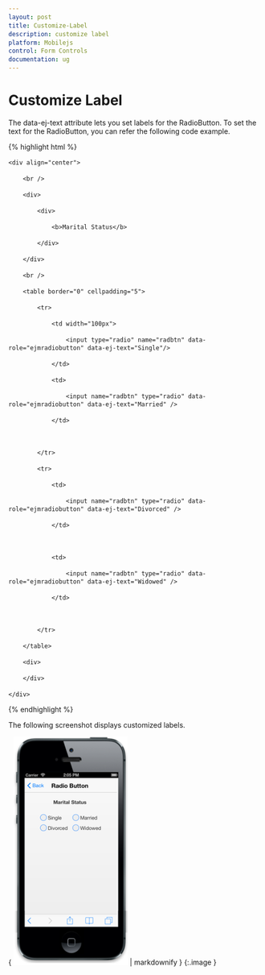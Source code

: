 ```yaml
---
layout: post
title: Customize-Label
description: customize label
platform: Mobilejs
control: Form Controls
documentation: ug
---
```


# Customize Label

The data-ej-text attribute lets you set labels for the RadioButton. To set the text for the RadioButton, you can refer the following code example.

{% highlight html %}



    <div align="center">

        <br />

        <div>

            <div>

                <b>Marital Status</b>

            </div>

        </div>

        <br />

        <table border="0" cellpadding="5">

            <tr>

                <td width="100px">

                    <input type="radio" name="radbtn" data-role="ejmradiobutton" data-ej-text="Single"/>

                </td>

                <td>

                    <input name="radbtn" type="radio" data-role="ejmradiobutton" data-ej-text="Married" />

                </td>



            </tr>

            <tr>

                <td>

                    <input name="radbtn" type="radio" data-role="ejmradiobutton" data-ej-text="Divorced" />

                </td>



                <td>

                    <input name="radbtn" type="radio" data-role="ejmradiobutton" data-ej-text="Widowed" />

                </td>



            </tr>

        </table>

        <div>

        </div>

    </div>





{% endhighlight %}



The following screenshot displays customized labels.

{ ![C:/Users/deepal/AppData/Local/Temp/SNAGHTML201e992b.PNG](Customize-Label_images/Customize-Label_img1.png) | markdownify }
{:.image }


